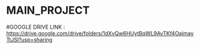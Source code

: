 # MAIN_PROJECT
#GOOGLE DRIVE LINK : https://drive.google.com/drive/folders/1dXvQw6HUytBqWL9AvTKf4OajmayTtJSl?usp=sharing
